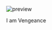 ![preview]([https://github.com/user-attachments/assets/07e5b86f-5315-43d5-b331-e49f1f0956bf](https://media.giphy.com/media/v1.Y2lkPTc5MGI3NjExcWN5a3Q2YXNqM2E4bnlyZmNlaG1uMWE2d3E0c2xneHhvbmhhN2tjcSZlcD12MV9naWZzX3NlYXJjaCZjdD1n/oHTONps3xBNlu/giphy.gif))

I am Vengeance
